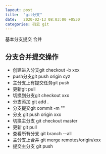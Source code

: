 ```yaml
---
layout: post
title:  "git分支"
date:   2020-02-13 08:03:00 +0530
categories: 码云 git
---
```

基本分支提交 合并

## 分支合并提交操作

* 创建进入分支git checkout -b xxx
* push分支git push origin cyz
* 主分支上有提交任务git push
* 更新git pull
* 切换到分支git checkout  xxx
* 分支添加 git add .
* 分支提交git commit -m ""
* 分支    git push origin xxx
* 切换主分支  git checkout master
* 更新  git pull
* 查看所有分支 git branch --all
* 主分支上合并 git merge remotes/origin/xxx
* 提交主分支 git push
